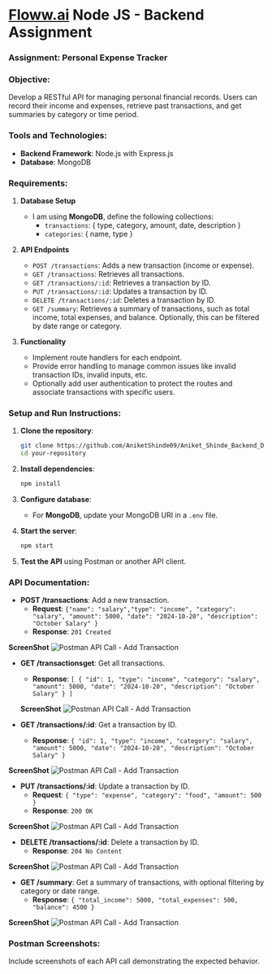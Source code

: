 # [Floww.ai](http://Floww.ai) Node JS - Backend Assignment

### Assignment: Personal Expense Tracker

### Objective:
Develop a RESTful API for managing personal financial records. Users can record their income and expenses, retrieve past transactions, and get summaries by category or time period.

### Tools and Technologies:
- **Backend Framework**: Node.js with Express.js
- **Database**: MongoDB 

### Requirements:

1. **Database Setup**
    - I am using **MongoDB**, define the following collections:
        - `transactions`: { type, category, amount, date, description }
        - `categories`: { name, type }

2. **API Endpoints**
    - `POST /transactions`: Adds a new transaction (income or expense).
    - `GET /transactions`: Retrieves all transactions.
    - `GET /transactions/:id`: Retrieves a transaction by ID.
    - `PUT /transactions/:id`: Updates a transaction by ID.
    - `DELETE /transactions/:id`: Deletes a transaction by ID.
    - `GET /summary`: Retrieves a summary of transactions, such as total income, total expenses, and balance. Optionally, this can be filtered by date range or category.

3. **Functionality**
    - Implement route handlers for each endpoint.
    - Provide error handling to manage common issues like invalid transaction IDs, invalid inputs, etc.
    - Optionally add user authentication to protect the routes and associate transactions with specific users.


### Setup and Run Instructions:

1. **Clone the repository**:
    ```bash
    git clone https://github.com/AniketShinde09/Aniket_Shinde_Backend_Developer
    cd your-repository
    ```

2. **Install dependencies**:
    ```bash
    npm install
    ```

3. **Configure database**:
    - For **MongoDB**, update your MongoDB URI in a `.env` file.

4. **Start the server**:
    ```bash
    npm start
    ```

5. **Test the API** using Postman or another API client.

### API Documentation:

- **POST /transactions**: Add a new transaction.
    - **Request**: `{"name": "salary","type": "income", "category": "salary", "amount": 5000, "date": "2024-10-20", "description": "October Salary" }`
    - **Response**: `201 Created`

**ScreenShot**
![Postman API Call - Add Transaction](./assets/transactionCreated.png)

- **GET /transactionsget**: Get all transactions.
    - **Response**: `[ { "id": 1, "type": "income", "category": "salary", "amount": 5000, "date": "2024-10-20", "description": "October Salary" } ]`

    **ScreenShot**
![Postman API Call - Add Transaction](./assets/getTransaction.png)

- **GET /transactions/:id**: Get a transaction by ID.
    - **Response**: `{ "id": 1, "type": "income", "category": "salary", "amount": 5000, "date": "2024-10-20", "description": "October Salary" }`

 **ScreenShot**
![Postman API Call - Add Transaction](./assets/getTransactionById.png)

- **PUT /transactions/:id**: Update a transaction by ID.
    - **Request**: `{ "type": "expense", "category": "food", "amount": 500 }`
    - **Response**: `200 OK`

**ScreenShot**
![Postman API Call - Add Transaction](./assets/updateTransactionById.png)

- **DELETE /transactions/:id**: Delete a transaction by ID.
    - **Response**: `204 No Content`

**ScreenShot**
![Postman API Call - Add Transaction](./assets/transactionDeleted.png)

- **GET /summary**: Get a summary of transactions, with optional filtering by category or date range.
    - **Response**: `{ "total_income": 5000, "total_expenses": 500, "balance": 4500 }`

**ScreenShot**
![Postman API Call - Add Transaction](./assets/trasanctionSumm.png)

### Postman Screenshots:
Include screenshots of each API call demonstrating the expected behavior.
